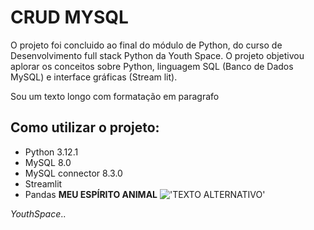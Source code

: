 # CRUD MYSQL
O projeto foi concluido ao final do módulo de Python, do curso de Desenvolvimento full stack Python da Youth Space. O projeto objetivou aplorar os conceitos sobre Python, linguagem SQL (Banco de Dados MySQL) e interface gráficas (Stream lit).

Sou um texto longo com formatação em paragrafo

## Como utilizar o projeto:
- Python 3.12.1
- MySQL 8.0
- MySQL connector 8.3.0
- Streamlit
- Pandas
**MEU ESPÍRITO ANIMAL**
!['TEXTO ALTERNATIVO'](https://th.bing.com/th/id/OIP.9UleHu0kNHV_aoyjBbg15gAAAA?w=165&h=180&c=7&r=0&o=5&pid=1.7)

*YouthSpace*..
